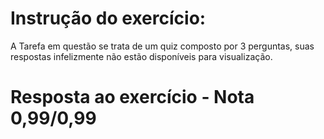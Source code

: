 # Instrução do exercício:

A Tarefa em questão se trata de um quiz composto por 3 perguntas, suas respostas infelizmente não estão disponíveis para visualização.

# Resposta ao exercício - Nota 0,99/0,99
